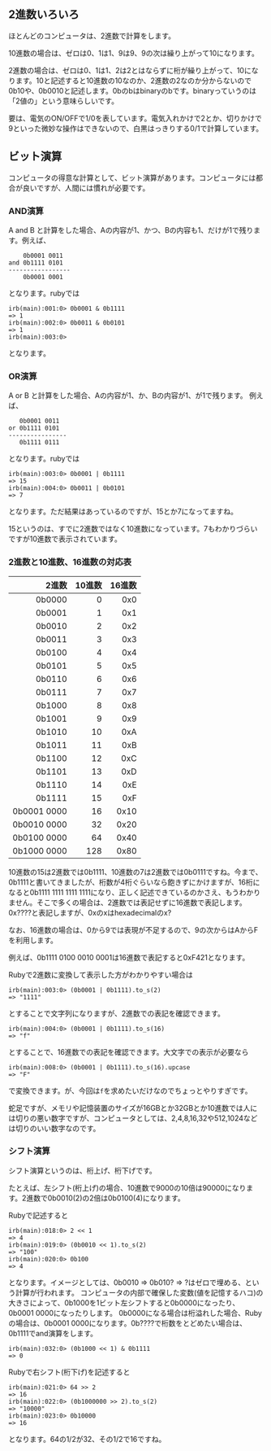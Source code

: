 ## 2進数いろいろ

ほとんどのコンピュータは、2進数で計算をします。

10進数の場合は、ゼロは0、1は1、9は9、9の次は繰り上がって10になります。

2進数の場合は、ゼロは0、1は1、2は2とはならずに桁が繰り上がって、10になります。10と記述すると10進数の10なのか、2進数の2なのか分からないので0b10や、0b0010と記述します。0bのbはbinaryのbです。binaryっていうのは「2値の」という意味らしいです。

要は、電気のON/OFFで1/0を表しています。電気入れかけで2とか、切りかけで9といった微妙な操作はできないので、白黒はっきりする0/1で計算しています。

## ビット演算

コンピュータの得意な計算として、ビット演算があります。コンピュータには都合が良いですが、人間には慣れが必要です。

### AND演算

A and B と計算をした場合、Aの内容が1、かつ、Bの内容も1、だけが1で残ります。例えば、
```
    0b0001 0011
and 0b1111 0101
-----------------
    0b0001 0001
```
となります。rubyでは
```
irb(main):001:0> 0b0001 & 0b1111
=> 1
irb(main):002:0> 0b0011 & 0b0101
=> 1
irb(main):003:0> 
```
となります。

### OR演算

A or B と計算をした場合、Aの内容が1、か、Bの内容が1、が1で残ります。
例えば、
```
   0b0001 0011
or 0b1111 0101
----------------
   0b1111 0111
```
となります。rubyでは
```
irb(main):003:0> 0b0001 | 0b1111
=> 15
irb(main):004:0> 0b0011 | 0b0101
=> 7
```
となります。ただ結果はあっているのですが、15とか7になってますね。

15というのは、すでに2進数ではなく10進数になっています。7もわかりづらいですが10進数で表示されています。

### 2進数と10進数、16進数の対応表

| 2進数 | 10進数 | 16進数 |
|--:|--:|--:|
| 0b0000 | 0 | 0x0 |
| 0b0001 | 1 | 0x1 |
| 0b0010 | 2 | 0x2 |
| 0b0011 | 3 | 0x3 |
| 0b0100 | 4 | 0x4 |
| 0b0101 | 5 | 0x5 |
| 0b0110 | 6 | 0x6 |
| 0b0111 | 7 | 0x7 |
| 0b1000 | 8 | 0x8 |
| 0b1001 | 9 | 0x9 |
| 0b1010 | 10 | 0xA |
| 0b1011 | 11 | 0xB |
| 0b1100 | 12 | 0xC |
| 0b1101 | 13 | 0xD |
| 0b1110 | 14 | 0xE |
| 0b1111 | 15 | 0xF |
| 0b0001 0000 | 16 | 0x10 |
| 0b0010 0000 | 32 | 0x20 |
| 0b0100 0000 | 64 | 0x40 |
| 0b1000 0000 | 128 | 0x80 |

10進数の15は2進数では0b1111、10進数の7は2進数では0b0111ですね。今まで、0b1111と書いてきましたが、桁数が4桁ぐらいなら飽きずにかけますが、16桁になると0b1111 1111 1111 1111になり、正しく記述できているのかさえ、もうわかりません。そこで多くの場合は、2進数では表記せずに16進数で表記します。0x????と表記しますが、0xのxはhexadecimalのx?

なお、16進数の場合は、0から9では表現が不足するので、9の次からはAからFを利用します。

例えば、0b1111 0100 0010 0001は16進数で表記すると0xF421となります。

Rubyで2進数に変換して表示した方がわかりやすい場合は
```
irb(main):003:0> (0b0001 | 0b1111).to_s(2)
=> "1111"
```
とすることで文字列になりますが、2進数での表記を確認できます。
```
irb(main):004:0> (0b0001 | 0b1111).to_s(16)
=> "f"
```
とすることで、16進数での表記を確認できます。大文字での表示が必要なら
```
irb(main):008:0> (0b0001 | 0b1111).to_s(16).upcase
=> "F"
```
で変換できます。が、今回は`f`を求めたいだけなのでちょっとやりすぎです。

蛇足ですが、メモリや記憶装置のサイズが16GBとか32GBとか10進数では人には切りの悪い数字ですが、コンピュータとしては、2,4,8,16,32や512,1024などは切りのいい数字なのです。

### シフト演算

シフト演算というのは、桁上げ、桁下げです。

たとえば、左シフト(桁上げ)の場合、10進数で9000の10倍は90000になります。2進数で0b0010(2)の2倍は0b0100(4)になります。

Rubyで記述すると
```
irb(main):018:0> 2 << 1
=> 4
irb(main):019:0> (0b0010 << 1).to_s(2)
=> "100"
irb(main):020:0> 0b100
=> 4
```
となります。イメージとしては、0b0010 => 0b010? => ?はゼロで埋める、という計算が行われます。
コンピュータの内部で確保した変数(値を記憶するハコ)の大きさによって、0b1000を1ビット左シフトすると0b0000になったり、0b0001 0000になったりします。
0b0000になる場合は桁溢れした場合、Rubyの場合は、0b0001 0000になります。0b????で桁数をとどめたい場合は、0b1111でand演算をします。
```
irb(main):032:0> (0b1000 << 1) & 0b1111
=> 0
```

Rubyで右シフト(桁下げ)を記述すると
```
irb(main):021:0> 64 >> 2
=> 16
irb(main):022:0> (0b1000000 >> 2).to_s(2)
=> "10000"
irb(main):023:0> 0b10000
=> 16
```
となります。64の1/2が32、その1/2で16ですね。
